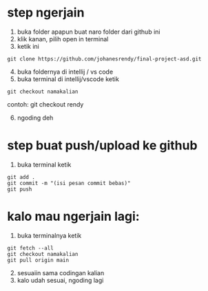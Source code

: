 # step ngerjain
1. buka folder apapun buat naro folder dari github ini
2. klik kanan, pilih open in terminal
3. ketik ini
```git
git clone https://github.com/johanesrendy/final-project-asd.git
```
4. buka foldernya di intellij / vs code
5. buka terminal di intellij/vscode ketik
```git
git checkout namakalian
```
contoh: git checkout rendy

6. ngoding deh

# step buat push/upload ke github
1. buka terminal ketik
```git
git add .
git commit -m "(isi pesan commit bebas)"
git push
```

# kalo mau ngerjain lagi:
1. buka terminalnya ketik
```git
git fetch --all
git checkout namakalian
git pull origin main
```
2. sesuaiin sama codingan kalian
3. kalo udah sesuai, ngoding lagi
